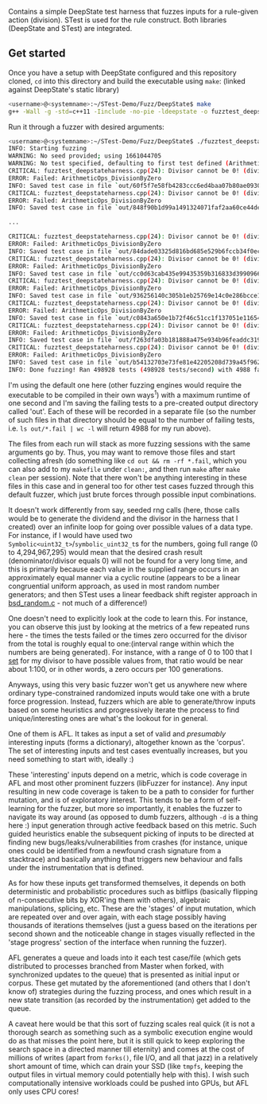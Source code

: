 Contains a simple DeepState test harness that fuzzes inputs for a rule-given action (division). STest is used for the rule construct. Both libraries (DeepState and STest) are integrated. 

## Get started
Once you have a setup with DeepState configured and this repository cloned, `cd` into this directory and build the executable using `make`: (linked against DeepState's static library)
```sh
<username>@<systemname>:~/STest-Demo/Fuzz/DeepState$ make
g++ -Wall -g -std=c++11 -Iinclude -no-pie -ldeepstate -o fuzztest_deepstateharness.bin bsd_random.o Random.o Pick.o Pick_default.o fuzztest_deepstateharness.o
```
Run it through a fuzzer with desired arguments:
```sh
<username>@<systemname>:~/STest-Demo/Fuzz/DeepState$ ./fuzztest_deepstateharness.bin --fuzz --timeout=1  --fuzz_save_failing --output_test_dir out
INFO: Starting fuzzing
WARNING: No seed provided; using 1661044705
WARNING: No test specified, defaulting to first test defined (ArithmeticOps_DivisionByZero)
CRITICAL: fuzztest_deepstateharness.cpp(24): Divisor cannot be 0! (dividend and divisor values for this run: 94, 0)
ERROR: Failed: ArithmeticOps_DivisionByZero
INFO: Saved test case in file `out/60f5f7e58fb4283ccc6ed4baa07b80ae09300258.fail`
CRITICAL: fuzztest_deepstateharness.cpp(24): Divisor cannot be 0! (dividend and divisor values for this run: 3, 0)
ERROR: Failed: ArithmeticOps_DivisionByZero
INFO: Saved test case in file `out/848f90b1d99a1491324071faf2aa60ce44de58f2.fail`

...

CRITICAL: fuzztest_deepstateharness.cpp(24): Divisor cannot be 0! (dividend and divisor values for this run: 29, 0)
ERROR: Failed: ArithmeticOps_DivisionByZero
INFO: Saved test case in file `out/84dade03325d816bd685e529b6fccb34f0ecfef2.fail`
CRITICAL: fuzztest_deepstateharness.cpp(24): Divisor cannot be 0! (dividend and divisor values for this run: 52, 0)
ERROR: Failed: ArithmeticOps_DivisionByZero
INFO: Saved test case in file `out/cc0d63cab435e99435359b316833d3990966c207.fail`
CRITICAL: fuzztest_deepstateharness.cpp(24): Divisor cannot be 0! (dividend and divisor values for this run: 40, 0)
ERROR: Failed: ArithmeticOps_DivisionByZero
INFO: Saved test case in file `out/936256140c305b1eb25769e14c0e286bcce12f52.fail`
CRITICAL: fuzztest_deepstateharness.cpp(24): Divisor cannot be 0! (dividend and divisor values for this run: 17, 0)
ERROR: Failed: ArithmeticOps_DivisionByZero
INFO: Saved test case in file `out/c0843a650e1b72f46c51cc1f137051e116540b90.fail`
CRITICAL: fuzztest_deepstateharness.cpp(24): Divisor cannot be 0! (dividend and divisor values for this run: 52, 0)
ERROR: Failed: ArithmeticOps_DivisionByZero
INFO: Saved test case in file `out/f263dfa03b181888a475e934b96feaddc3192ba5.fail`
CRITICAL: fuzztest_deepstateharness.cpp(24): Divisor cannot be 0! (dividend and divisor values for this run: 34, 0)
ERROR: Failed: ArithmeticOps_DivisionByZero
INFO: Saved test case in file `out/b54132703e73fe81e42205208d739a45f962bd3f.fail`
INFO: Done fuzzing! Ran 498928 tests (498928 tests/second) with 4988 failed/493940 passed/0 abandoned tests
```
I'm using the default one here (other fuzzing engines would require the executable to be compiled in their own ways<sup>1</sup>) with a maximum runtime of one second and I'm saving the failing tests to a pre-created output directory called 'out'. Each of these will be recorded in a separate file (so the number of such files in that directory should be equal to the number of failing tests, i.e. `ls out/*.fail | wc -l` will return 4988 for my run above).

The files from each run will stack as more fuzzing sessions with the same arguments go by. Thus, you may want to remove those files and start collecting afresh (do something like `cd out && rm -rf *.fail`, which you can also add to my `makefile` under `clean:`, and then run `make` after `make clean` per session). Note that there won't be anything interesting in these files in this case and in general too for other test cases fuzzed through this default fuzzer, which just brute forces through possible input combinations.

It doesn't work differently from say, seeded rng calls (here, those calls would be to generate the dividend and the divisor in the harness that I created) over an infinite loop for going over possible values of a data type. For instance, if I would have used two `Symbolic<uint32_t>`/`symbolic_uint32_t`s for the numbers, going full range (0 to 4,294,967,295) would mean that the desired crash result (denominator/divisor equals 0) will not be found for a very long time, and this is primarily because each value in the supplied range occurs in an approximately equal manner via a cyclic routine (appears to be a linear congruential uniform approach, as used in most random number generators; and then STest uses a linear feedback shift register approach in [bsd_random.c](https://github.com/Anirban166/STest-Demo/blob/89431c3cf43e4b4fd379ad474289beb875b8ebc9/STest/Random/bsd_random.c#L56) - not much of a difference!)

One doesn't need to explicitly look at the code to learn this. For instance, you can observe this just by looking at the metrics of a few repeated runs here - the times the tests failed or the times zero occurred for the divisor from the total is roughly equal to one:(interval range within which the numbers are being generated). For instance, with a range of 0 to 100 that I [set](https://github.com/Anirban166/STest-Demo/blob/89431c3cf43e4b4fd379ad474289beb875b8ebc9/Fuzz/DeepState/fuzztest_deepstateharness.cpp#L23) for my divisor to have possible values from, that ratio would be near about 1:100, or in other words, a zero occurs per 100 generations.

Anyways, using this very basic fuzzer won't get us anywhere new where ordinary type-constrained randomized inputs would take one with a brute force progression. Instead, fuzzers which are able to generate/throw inputs based on some heuristics and progressively iterate the process to find unique/interesting ones are what's the lookout for in general.

One of them is AFL. It takes as input a set of valid and *presumably* interesting inputs (forms a dictionary), altogether known as the 'corpus'. The set of interesting inputs and test cases eventually increases, but you need something to start with, ideally :)

These 'interesting' inputs depend on a metric, which is code coverage in AFL and most other prominent fuzzers (libFuzzer for instance). Any input resulting in new code coverage is taken to be a path to consider for further mutation, and is of exploratory interest. This tends to be a form of self-learning for the fuzzer, but more so importantly, it enables the fuzzer to navigate its way around (as opposed to dumb fuzzers, although `-d` is a thing here :) input generation through active feedback based on this metric. Such guided heuristics enable the subsequent picking of inputs to be directed at finding new bugs/leaks/vulnerabilities from crashes (for instance, unique ones could be identified from a newfound crash signature from a stacktrace) and basically anything that triggers new behaviour and falls under the instrumentation that is defined. 

As for how these inputs get transformed themselves, it depends on both deterministic and probabilistic procedures such as bitflips (basically flipping of n-consecutive bits by XOR'ing them with others), algebraic manipulations, splicing, etc. These are the 'stages' of input mutation, which are repeated over and over again, with each stage possibly having thousands of iterations themselves (just a guess based on the iterations per second shown and the noticeable change in stages visually reflected in the 'stage progress' section of the interface when running the fuzzer).

AFL generates a queue and loads into it each test case/file (which gets distributed to processes branched from Master when forked, with synchronized updates to the queue) that is presented as initial input or corpus. These get mutated by the aforementioned (and others that I don't know of) strategies during the fuzzing process, and ones which result in a new state transition (as recorded by the instrumentation) get added to the queue.

A caveat here would be that this sort of fuzzing scales real quick (it is not a thorough search as something such as a symbolic execution engine would do as that misses the point here, but it is still quick to keep exploring the search space in a directed manner till eternity) and comes at the cost of millions of writes (apart from `forks()`, file I/O, and all that jazz) in a relatively short amount of time, which can drain your SSD (like `tmpfs`, keeping the output files in virtual memory could potentially help with this). I wish such computationally intensive workloads could be pushed into GPUs, but AFL only uses CPU cores!